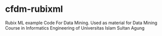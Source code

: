 # cfdm-rubixml
 Rubix ML example Code For Data Mining. Used as material for Data Mining Course in Informatics Engineering of Universitas Islam Sultan Agung 
